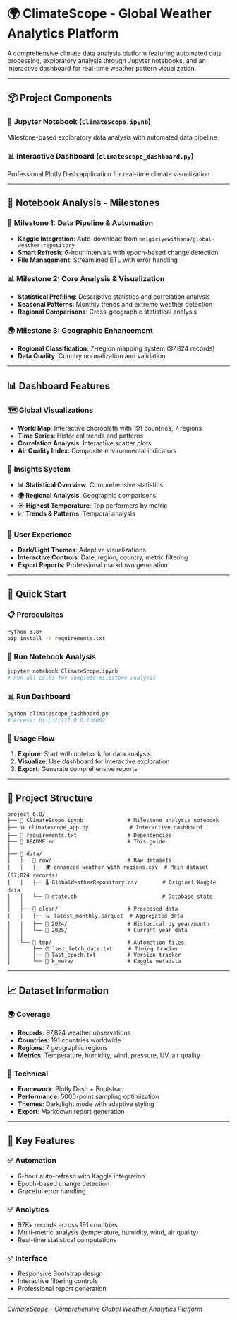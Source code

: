 # 🌍 ClimateScope - Global Weather Analytics Platform

A comprehensive climate data analysis platform featuring automated data processing, exploratory analysis through Jupyter notebooks, and an interactive dashboard for real-time weather pattern visualization.

---

## 📦 Project Components

### 🔬 **Jupyter Notebook** (`ClimateScope.ipynb`)
Milestone-based exploratory data analysis with automated data pipeline

### 📊 **Interactive Dashboard** (`climatescope_dashboard.py`) 
Professional Plotly Dash application for real-time climate visualization

---

## 📓 Notebook Analysis - Milestones

### 🎯 **Milestone 1: Data Pipeline & Automation**
- **Kaggle Integration**: Auto-download from `nelgiriyewithana/global-weather-repository`
- **Smart Refresh**: 6-hour intervals with epoch-based change detection
- **File Management**: Streamlined ETL with error handling

### 📊 **Milestone 2: Core Analysis & Visualization**
- **Statistical Profiling**: Descriptive statistics and correlation analysis
- **Seasonal Patterns**: Monthly trends and extreme weather detection
- **Regional Comparisons**: Cross-geographic statistical analysis

### 🌍 **Milestone 3: Geographic Enhancement**
- **Regional Classification**: 7-region mapping system (97,824 records)
- **Data Quality**: Country normalization and validation

---

## 📊 Dashboard Features

### 🗺️ **Global Visualizations**
- **World Map**: Interactive choropleth with 191 countries, 7 regions
- **Time Series**: Historical trends and patterns
- **Correlation Analysis**: Interactive scatter plots
- **Air Quality Index**: Composite environmental indicators

### 🎯 **Insights System**
- **📊 Statistical Overview**: Comprehensive statistics
- **🌍 Regional Analysis**: Geographic comparisons
- **☀️ Highest Temperature**: Top performers by metric
- **📈 Trends & Patterns**: Temporal analysis

### 🎨 **User Experience**
- **Dark/Light Themes**: Adaptive visualizations
- **Interactive Controls**: Date, region, country, metric filtering
- **Export Reports**: Professional markdown generation

---

## 🚀 Quick Start

### 📋 Prerequisites
```bash
Python 3.8+
pip install -r requirements.txt
```

### 🔬 Run Notebook Analysis
```bash
jupyter notebook ClimateScope.ipynb
# Run all cells for complete milestone analysis
```

### 📊 Run Dashboard
```bash
python climatescope_dashboard.py
# Access: http://127.0.0.1:8062
```

### 🎯 Usage Flow
1. **Explore**: Start with notebook for data analysis
2. **Visualize**: Use dashboard for interactive exploration
3. **Export**: Generate comprehensive reports

---

## 📁 Project Structure

```
project_6.0/
├── 📓 ClimateScope.ipynb              # Milestone analysis notebook
├── 📊 climatescope_app.py             # Interactive dashboard
├── 📄 requirements.txt                # Dependencies
├── 📖 README.md                       # This guide
│
├── 📂 data/
│   ├── 📂 raw/                        # Raw datasets
│   │   ├── 🌍 enhanced_weather_with_regions.csv  # Main dataset (97,824 records)
│   │   ├── 🌡️ GlobalWeatherRepository.csv        # Original Kaggle data
│   │   └── 💾 state.db                           # Database state
│   │
│   ├── 📂 clean/                      # Processed data
│   │   ├── 📊 latest_monthly.parquet  # Aggregated data
│   │   ├── 📂 2024/                   # Historical by year/month
│   │   └── 📂 2025/                   # Current year data
│   │
│   └── 📂 tmp/                        # Automation files
│       ├── ⏰ last_fetch_date.txt     # Timing tracker
│       ├── 🔄 last_epoch.txt          # Version tracker
│       └── 📂 k_meta/                 # Kaggle metadata
```

---

## 📈 Dataset Information

### 🌍 **Coverage**
- **Records**: 97,824 weather observations
- **Countries**: 191 countries worldwide  
- **Regions**: 7 geographic regions
- **Metrics**: Temperature, humidity, wind, pressure, UV, air quality

### 🔧 **Technical**
- **Framework**: Plotly Dash + Bootstrap
- **Performance**: 5000-point sampling optimization
- **Themes**: Dark/light mode with adaptive styling
- **Export**: Markdown report generation

---

## 🌟 Key Features

### ✅ **Automation**
- 6-hour auto-refresh with Kaggle integration
- Epoch-based change detection
- Graceful error handling

### ✅ **Analytics** 
- 97K+ records across 191 countries
- Multi-metric analysis (temperature, humidity, wind, air quality)
- Real-time statistical computations

### ✅ **Interface**
- Responsive Bootstrap design
- Interactive filtering controls
- Professional report generation

---

*ClimateScope - Comprehensive Global Weather Analytics Platform*
